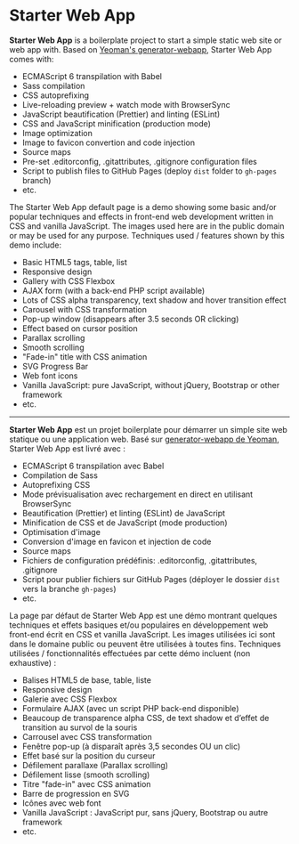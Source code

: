 # Starter Web App

**Starter Web App** is a boilerplate project to start a simple static web site or web app with. Based on [Yeoman's generator-webapp](https://github.com/yeoman/generator-webapp), Starter Web App comes with:

* ECMAScript 6 transpilation with Babel
* Sass compilation
* CSS autoprefixing
* Live-reloading preview + watch mode with BrowserSync
* JavaScript beautification (Prettier) and linting (ESLint)
* CSS and JavaScript minification (production mode)
* Image optimization
* Image to favicon convertion and code injection
* Source maps
* Pre-set .editorconfig, .gitattributes, .gitignore configuration files
* Script to publish files to GitHub Pages (deploy `dist` folder to `gh-pages` branch)
* etc.

The Starter Web App default page is a demo showing some basic and/or popular techniques and effects in front-end web development written in CSS and vanilla JavaScript. The images used here are in the public domain or may be used for any purpose. Techniques used / features shown by this demo include:

* Basic HTML5 tags, table, list
* Responsive design
* Gallery with CSS Flexbox
* AJAX form (with a back-end PHP script available)
* Lots of CSS alpha transparency, text shadow and hover transition effect
* Carousel with CSS transformation
* Pop-up window (disappears after 3.5 seconds OR clicking)
* Effect based on cursor position
* Parallax scrolling
* Smooth scrolling
* "Fade-in" title with CSS animation
* SVG Progress Bar
* Web font icons
* Vanilla JavaScript: pure JavaScript, without jQuery, Bootstrap or other framework
* etc.

---

**Starter Web App** est un projet boilerplate pour démarrer un simple site web statique ou une application web. Basé sur [generator-webapp de Yeoman](https://github.com/yeoman/generator-webapp), Starter Web App est livré avec :

* ECMAScript 6 transpilation avec Babel
* Compilation de Sass
* Autoprefixing CSS
* Mode prévisualisation avec rechargement en direct en utilisant BrowserSync
* Beautification (Prettier) et linting (ESLint) de JavaScript
* Minification de CSS et de JavaScript (mode production)
* Optimisation d'image
* Conversion d'image en favicon et injection de code
* Source maps
* Fichiers de configuration prédéfinis: .editorconfig, .gitattributes, .gitignore
* Script pour publier fichiers sur GitHub Pages (déployer le dossier `dist` vers la branche `gh-pages`)
* etc.

La page par défaut de Starter Web App est une démo montrant quelques techniques et effets basiques et/ou populaires en développement web front-end écrit en CSS et vanilla JavaScript. Les images utilisées ici sont dans le domaine public ou peuvent être utilisées à toutes fins. Techniques utilisées / fonctionnalités effectuées par cette démo incluent (non exhaustive) :

* Balises HTML5 de base, table, liste
* Responsive design
* Galerie avec CSS Flexbox
* Formulaire AJAX (avec un script PHP back-end disponible)
* Beaucoup de transparence alpha CSS, de text shadow et d’effet de transition au survol de la souris
* Carrousel avec CSS transformation
* Fenêtre pop-up (à disparaît après 3,5 secondes OU un clic)
* Effet basé sur la position du curseur
* Défilement parallaxe (Parallax scrolling)
* Défilement lisse (smooth scrolling)
* Titre "fade-in" avec CSS animation
* Barre de progression en SVG
* Icônes avec web font
* Vanilla JavaScript : JavaScript pur, sans jQuery, Bootstrap ou autre framework
* etc.
